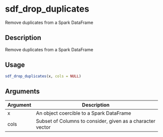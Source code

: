 # sdf_drop_duplicates


Remove duplicates from a Spark DataFrame




## Description

Remove duplicates from a Spark DataFrame





## Usage
```r
sdf_drop_duplicates(x, cols = NULL)
```




## Arguments


Argument      |Description
------------- |----------------
x | An object coercible to a Spark DataFrame
cols | Subset of Columns to consider, given as a character vector






